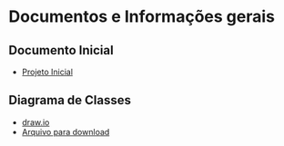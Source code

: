 # Documentos e Informações gerais

## Documento Inicial

- [Projeto Inicial]()

## Diagrama de Classes

- [draw.io](https://app.diagrams.net/)
- [Arquivo para download](https://app.diagrams.net/)
  
